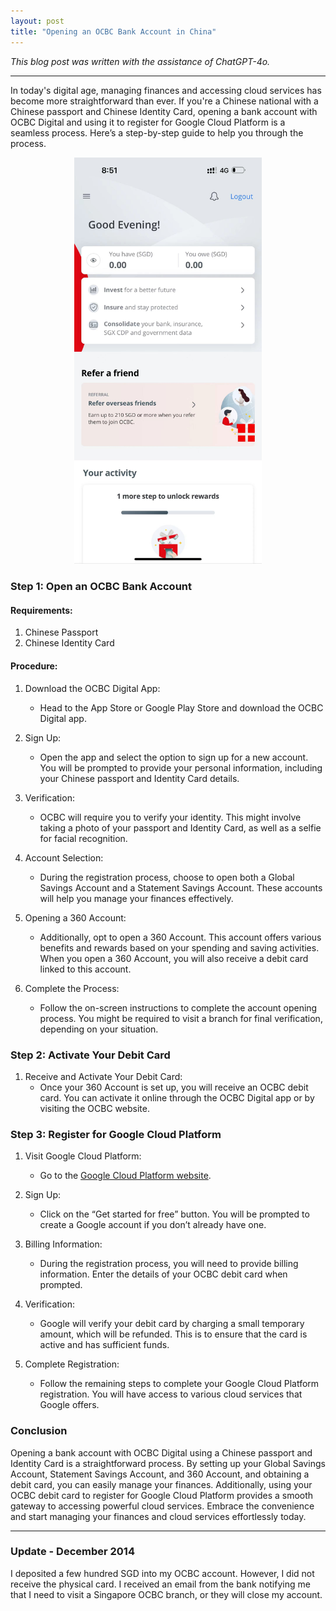 ```yaml
---
layout: post
title: "Opening an OCBC Bank Account in China"
---
```


*This blog post was written with the assistance of ChatGPT-4o.*

---

In today's digital age, managing finances and accessing cloud services has become more straightforward than ever. If you're a Chinese national with a Chinese passport and Chinese Identity Card, opening a bank account with OCBC Digital and using it to register for Google Cloud Platform is a seamless process. Here’s a step-by-step guide to help you through the process.

<div align="center"><img src="/assets/images/ocbc/ocbc1.jpg" width="300px" /><img/></div>

### Step 1: Open an OCBC Bank Account

#### Requirements:
1. Chinese Passport
2. Chinese Identity Card

#### Procedure:
1. Download the OCBC Digital App:
   - Head to the App Store or Google Play Store and download the OCBC Digital app.

2. Sign Up:
   - Open the app and select the option to sign up for a new account. You will be prompted to provide your personal information, including your Chinese passport and Identity Card details.

3. Verification:
   - OCBC will require you to verify your identity. This might involve taking a photo of your passport and Identity Card, as well as a selfie for facial recognition.

4. Account Selection:
   - During the registration process, choose to open both a Global Savings Account and a Statement Savings Account. These accounts will help you manage your finances effectively.

5. Opening a 360 Account:
   - Additionally, opt to open a 360 Account. This account offers various benefits and rewards based on your spending and saving activities. When you open a 360 Account, you will also receive a debit card linked to this account.

6. Complete the Process:
   - Follow the on-screen instructions to complete the account opening process. You might be required to visit a branch for final verification, depending on your situation.

### Step 2: Activate Your Debit Card

1. Receive and Activate Your Debit Card:
   - Once your 360 Account is set up, you will receive an OCBC debit card. You can activate it online through the OCBC Digital app or by visiting the OCBC website.

### Step 3: Register for Google Cloud Platform

1. Visit Google Cloud Platform:
   - Go to the [Google Cloud Platform website](https://cloud.google.com/).

2. Sign Up:
   - Click on the “Get started for free” button. You will be prompted to create a Google account if you don’t already have one.

3. Billing Information:
   - During the registration process, you will need to provide billing information. Enter the details of your OCBC debit card when prompted.

4. Verification:
   - Google will verify your debit card by charging a small temporary amount, which will be refunded. This is to ensure that the card is active and has sufficient funds.

5. Complete Registration:
   - Follow the remaining steps to complete your Google Cloud Platform registration. You will have access to various cloud services that Google offers.

### Conclusion

Opening a bank account with OCBC Digital using a Chinese passport and Identity Card is a straightforward process. By setting up your Global Savings Account, Statement Savings Account, and 360 Account, and obtaining a debit card, you can easily manage your finances. Additionally, using your OCBC debit card to register for Google Cloud Platform provides a smooth gateway to accessing powerful cloud services. Embrace the convenience and start managing your finances and cloud services effortlessly today.

---

### Update - December 2014

I deposited a few hundred SGD into my OCBC account. However, I did not receive the physical card. I received an email from the bank notifying me that I need to visit a Singapore OCBC branch, or they will close my account.
